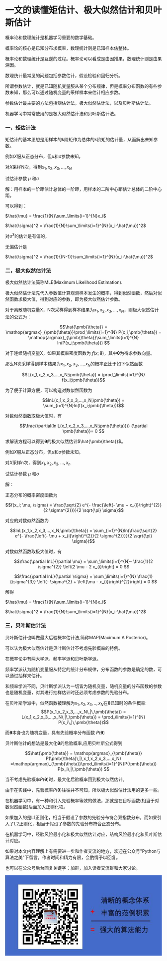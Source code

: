 # 一文的读懂矩估计、极大似然估计和贝叶斯估计


概率论和数理统计是机器学习重要的数学基础。

概率论的核心是已知分布求概率，数理统计则是已知样本估整体。

概率论和数理统计是互逆的过程。概率论可以看成是由因推果，数理统计则是由果溯因。

数理统计最常见的问题包括参数估计，假设检验和回归分析。



所谓参数估计，就是已知随机变量服从某个分布规律，但是概率分布函数的有些参数未知，那么可以通过随机变量的采样样本来估计相应参数。

参数估计最主要的方法包括矩估计法，极大似然估计法，以及贝叶斯估计法。

机器学习中常常使用的是极大似然估计法和贝叶斯估计法。



### 一，矩估计法


矩估计的基本思想是用样本的k阶矩作为总体的k阶矩的估计量，从而解出未知参数。

例如$X$服从正态分布，但$\mu$和$\sigma$参数未知。

对$X$采样N次，得到$x_1,x_2,x_3,...,x_N$

试估计参数 $\mu$ 和$\sigma$


解：用样本的一阶距估计总体的一阶距，用样本的二阶中心距估计总体的二阶中心距。

可以得到：

$\hat{\mu} = \frac{1}{N}\sum_\limits{i=1}^{N}x_i$

$\hat{\sigma}^2 = \frac{1}{N}\sum_\limits{i=1}^{N}(x_i-\hat{\mu})^2$

对$\hat{\sigma}^2$的估计是有偏的，

无偏估计是

$\hat{\sigma}^2 = \frac{1}{(N-1)}\sum_\limits{i=1}^{N}(x_i-\hat{\mu})^2$


### 二，极大似然估计法


极大似然估计法简称MLE(Maximum Likelihood Estimation).

极大似然估计法先代入参数值计算观测样本发生的概率，得到似然函数，然后对似然函数求极大值，得到对应的参数，即为极大似然估计参数。

对于离散随机变量X，N次采样得到样本结果为$x_1,x_2,x_3,...,x_N$，则极大似然估计法的公式为：

$$\hat{\pmb{\theta}}
= \mathop{argmax}_{\pmb{\theta}}\prod_\limits{i=1}^{N} P(x_i;\pmb{\theta})
= \mathop{argmax}_{\pmb{\theta}}\sum_\limits{i=1}^{N} ln(P(x_i;\pmb{\theta}))
$$


对于连续随机变量X，如果其概率密度函数为 $f(x;\pmb{\theta})$，其中$\pmb{\theta}$为待求参数向量。

那么N次采样得到样本结果为$x_1,x_2,x_3,...,x_N$的概率正比于如下似然函数

$$L(x_1,x_2,x_3,...,x_N;\pmb{\theta})
= \prod_\limits{i=1}^{N} f(x_i;\pmb{\theta})$$

为了便于计算方便，可以构造对数似然函数为

$$lnL(x_1,x_2,x_3,...,x_N;\pmb{\theta}) = \sum_{i=1}^{N}ln(f(x_i;\pmb{\theta}))$$

对数似然函数取极大值时，有

$$\frac{\partial(ln L(x_1,x_2,x_3,...,x_N;\pmb{\theta}))}
{\partial \pmb{\theta}}= 0 $$

求解该方程可以得到$\pmb{\theta}$的极大似然估计$\hat{\pmb{\theta}}$。


例如$X$服从正态分布，但$\mu$和$\sigma$参数未知。

对$X$采样n次，得到$x_1,x_2,x_3,...,x_n$

试估计参数 $\mu$ 和$\sigma$


解：

正态分布的概率密度函数为

$$f(x_i; \mu, \sigma) = \frac{\sqrt{2} e^{- \frac{\left(- \mu + x_{i}\right)^{2}}{2 \sigma^{2}}}}{2 \sqrt{\pi} \sigma}$$ 

对应的对数似然函数为

$$lnL(x_1,x_2,x_3,...,x_N;\pmb{\theta}) = \sum_{i=1}^{N}ln(\frac{\sqrt{2} e^{- \frac{\left(- \mu + x_{i}\right)^{2}}{2 \sigma^{2}}}}{2 \sqrt{\pi} \sigma})$$

对数似然函数取极大值时，有

$$\frac{\partial lnL}{\partial \mu} = 
\sum_\limits{i=1}^{N}- \frac{1}{2 \sigma^{2}} \left(2 \mu - 2 x_{i}\right) = 0
$$

$$\frac{\partial lnL}{\partial \sigma} =
\sum_\limits{i=1}^{N}
\frac{1}{\sigma^{3}} \left(- \sigma^{2} + \left(\mu - x_{i}\right)^{2}\right) = 0
$$

解得

$\hat{\mu} = \frac{1}{N}\sum_\limits{i=1}^{N}x_i$

$\hat{\sigma}^2 = \frac{1}{N}\sum_\limits{i=1}^{N}(x_i-\hat{\mu})^2$


### 三，贝叶斯估计法


贝叶斯估计也叫做最大后验概率估计法,简称MAP(Maximum A Posterior)。

可以认为极大似然估计是贝叶斯估计不考虑先验概率的特例。

在概率论中有两大学派，频率学派和贝叶斯学派。

频率学派认为随机变量服从特定的统计分布规律，分布函数的参数是确定的数，可以通过抽样来估计。

和频率学派不同，贝叶斯学派认为一切皆为随机变量，随机变量的分布函数的参数也是随机变量，对其进行抽样估计时还必须考虑参数的先验分布。


在贝叶斯学派中，似然函数被理解为$x_1,x_2,x_3,..,x_N$在$\pmb{\theta}$已知时的条件概率:
$$P(x_1,x_2,x_3,...,x_N\,|\,\pmb{\theta}) = L(x_1,x_2,x_3,...,x_N\,|\,\pmb{\theta})
= \prod_\limits{i=1}^{N} P(x_i\,|\,\pmb{\theta})$$

而$\pmb{\theta}$本身也为随机变量，具有先验概率分布函数 $P(\pmb{\theta})$

贝叶斯估计的想法是最大化$\pmb{\theta}$的后验概率,应用贝叶斯公式得到

$$\hat{\pmb{\theta}} = \mathop{argmax}_{\pmb{\theta}} P(\pmb{\theta}\,|\,x_1,x_2,x_3,...,x_N)
=\mathop{argmax}_{\pmb{\theta}}\prod_\limits{i=1}^{N}P(\pmb{\theta}) P(x_i\,|\,\pmb{\theta})
$$

当不考虑先验概率$P(\pmb{\theta})$时，最大化后验概率回到极大似然估计。

由于在实践中，先验概率$P(\pmb{\theta})$往往并不可知，所以极大似然估计法用的更多一些。

在机器学习中，有一种和引入先验概率等效的做法，那就是在目标函数(相当于对数似然函数)后面加入正则化项。

如果加入的是L1正则化，相当于假设了参数的先验分布符合双指数分布，而如果引入了L2正则化，相当于假设了参数的先验分布符合正态分布。


在机器学习中，经验风险最小化和极大似然估计对应，结构风险最小化和贝叶斯估计对应。



如果对本文内容理解上有需要进一步和作者交流的地方，欢迎在公众号"Python与算法之美"下留言。作者时间和精力有限，会酌情予以回复。

也可以在公众号后台回复关键字：加群，加入读者交流群和大家讨论。


![](./data/Python与算法之美logo.jpg)
